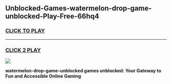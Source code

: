 
## Unblocked-Games-watermelon-drop-game-unblocked-Play-Free-66hq4
<h3>
<a href="https://premium76.site?title=watermelon-drop-game-unblocked&ref=20A">CLICK TO PLAY</a></h3>
<hr>

<h3>
<a href="https://premium76.site?title=watermelon-drop-game-unblocked&ref=20A">CLICK 2 PLAY</a>
  
</h3>

<a href="https://premium76.site?title=watermelon-drop-game-unblocked&ref=20A"><img src="https://clearcache.store/games.png"></a>


**watermelon-drop-game-unblocked games unblocked: Your Gateway to Fun and Accessible Online Gaming**

